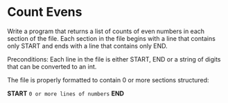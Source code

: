 # Count Evens

Write a program that returns a list of counts of even numbers in each section of the file. Each section in the file begins with a line that contains only START and ends with a line that contains only END.

Preconditions: Each line in the file is either START, END or a string of digits that can be converted to an int.

The file is properly formatted to contain 0 or more sections structured:  

**START**
`0 or more lines of numbers`
**END**